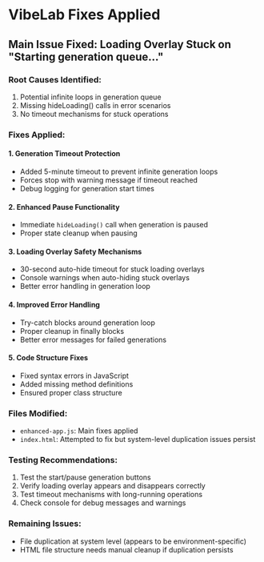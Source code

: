 # VibeLab Fixes Applied

## Main Issue Fixed: Loading Overlay Stuck on "Starting generation queue..."

### Root Causes Identified:
1. Potential infinite loops in generation queue
2. Missing hideLoading() calls in error scenarios
3. No timeout mechanisms for stuck operations

### Fixes Applied:

#### 1. Generation Timeout Protection
- Added 5-minute timeout to prevent infinite generation loops
- Forces stop with warning message if timeout reached
- Debug logging for generation start times

#### 2. Enhanced Pause Functionality
- Immediate `hideLoading()` call when generation is paused
- Proper state cleanup when pausing

#### 3. Loading Overlay Safety Mechanisms
- 30-second auto-hide timeout for stuck loading overlays
- Console warnings when auto-hiding stuck overlays
- Better error handling in generation loop

#### 4. Improved Error Handling
- Try-catch blocks around generation loop
- Proper cleanup in finally blocks
- Better error messages for failed generations

#### 5. Code Structure Fixes
- Fixed syntax errors in JavaScript
- Added missing method definitions
- Ensured proper class structure

### Files Modified:
- `enhanced-app.js`: Main fixes applied
- `index.html`: Attempted to fix but system-level duplication issues persist

### Testing Recommendations:
1. Test the start/pause generation buttons
2. Verify loading overlay appears and disappears correctly
3. Test timeout mechanisms with long-running operations
4. Check console for debug messages and warnings

### Remaining Issues:
- File duplication at system level (appears to be environment-specific)
- HTML file structure needs manual cleanup if duplication persists
